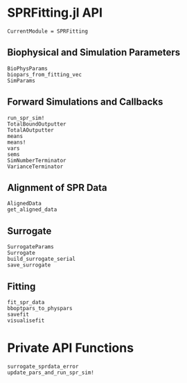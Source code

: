# SPRFitting.jl API
```@meta
CurrentModule = SPRFitting
```

## Biophysical and Simulation Parameters

```@docs
BioPhysParams
biopars_from_fitting_vec
SimParams
```

## Forward Simulations and Callbacks

```@docs
run_spr_sim!
TotalBoundOutputter
TotalAOutputter
means
means!
vars
sems
SimNumberTerminator
VarianceTerminator
```

## Alignment of SPR Data

```@docs
AlignedData
get_aligned_data
```

## Surrogate 

```@docs
SurrogateParams
Surrogate
build_surrogate_serial
save_surrogate
```

## Fitting 

```@docs
fit_spr_data
bboptpars_to_physpars
savefit
visualisefit
```

# Private API Functions

```@docs
surrogate_sprdata_error 
update_pars_and_run_spr_sim!
```